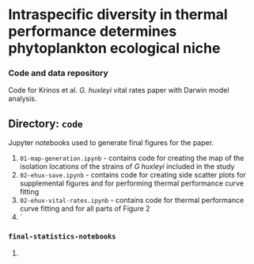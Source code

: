 # Intraspecific diversity in thermal performance determines phytoplankton ecological niche
### Code and data repository


Code for Krinos et al. _G. huxleyi_ vital rates paper with Darwin model analysis.

## Directory: `code`
Jupyter notebooks used to generate final figures for the paper.

1. `01-map-generation.ipynb` - contains code for creating the map of the isolation locations of the strains of _G huxleyi_ included in the study
2. `02-ehux-save.ipynb` - contains code for creating side scatter plots for supplemental figures and for performing thermal performance curve fitting
3. `02-ehux-vital-rates.ipynb` - contains code for thermal performance curve fitting and for all parts of Figure 2
4. `

### `final-statistics-notebooks`
1. 